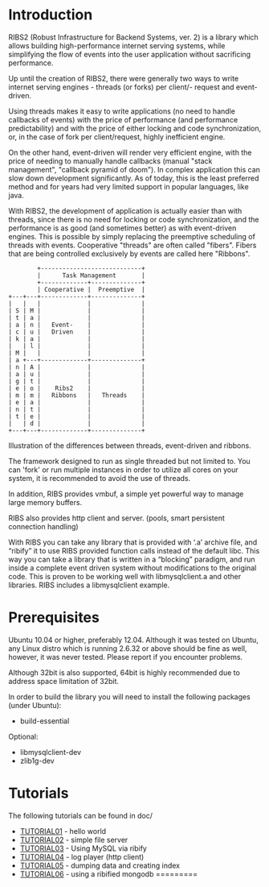 Introduction
============

RIBS2 (Robust Infrastructure for Backend Systems, ver. 2) is a 
library which allows building high-performance internet serving
systems, while simplifying the flow of events into the user
application without sacrificing performance.

Up until the creation of RIBS2, there were generally two ways to
write internet serving engines - threads (or forks) per client/-
request and event-driven.

Using threads makes it easy to write applications (no need to handle
callbacks of events) with the price of performance (and performance
predictability) and with the price of either locking and code 
synchronization, or, in the case of fork per client/request, highly
inefficient engine.

On the other hand, event-driven will render very efficient engine,
with the price of needing to manually handle callbacks (manual
"stack management", "callback pyramid of doom"). In complex
application this can slow down development significantly. As of
today, this is the least preferred method and for years had very
limited support in popular languages, like java.

With RIBS2, the development of application is actually easier than
with threads, since there is no need for locking or code
synchronization, and the performance is as good (and sometimes
better) as with event-driven engines. This is possible by simply
replacing the preemptive scheduling of threads with events.
Cooperative "threads" are often called "fibers". Fibers that are
being controlled exclusively by events are called here "Ribbons".

            +----------------------------+
            |      Task Management       |
            +-------------+--------------+
            | Cooperative |  Preemptive  |
    +---+---+-------------+--------------+
    |   |   |             |              |
    | S | M |             |              |
    | t | a |             |              |
    | a | n |   Event-    |              |
    | c | u |   Driven    |              |
    | k | a |             |              |
    |   | l |             |              |
    | M |   |             |              |
    | a +---+-------------+--------------+
    | n | A |             |              |
    | a | u |             |              |
    | g | t |             |              |
    | e | o |    Ribs2    |              |
    | m | m |   Ribbons   |   Threads    |
    | e | a |             |              |
    | n | t |             |              |
    | t | e |             |              |
    |   | d |             |              |
    +---+---+-------------+--------------+
Illustration of the differences between
threads, event-driven and ribbons.

The framework designed to run as single threaded but not limited to.
You can 'fork' or run multiple instances in order to utilize all
cores on your system, it is recommended to avoid the use of threads.

In addition, RIBS provides vmbuf, a simple yet powerful way to manage
large memory buffers.

RIBS also provides http client and server. (pools, smart persistent
connection handling)

With RIBS you can take any library that is provided with ‘.a’ archive
file, and “ribify” it to use RIBS provided function calls instead of
the default libc. This way you can take a library that is written in
a “blocking” paradigm, and run inside a complete event driven system
without modifications to the original code. This is proven to be
working well with libmysqlclient.a and other libraries. RIBS includes
a libmysqlclient example.

Prerequisites
=============
Ubuntu 10.04 or higher, preferably 12.04. Although it was tested on
Ubuntu, any Linux distro which is running 2.6.32 or above should be
fine as well, however, it was never tested. Please report if you
encounter problems.

Although 32bit is also supported, 64bit is highly recommended due to
address space limitation of 32bit.

In order to build the library you will need to install the following
packages (under Ubuntu):
* build-essential

Optional:
* libmysqlclient-dev
* zlib1g-dev

Tutorials
=========
The following tutorials can be found in doc/
* [TUTORIAL01](./docs/TUTORIAL01) - hello world
* [TUTORIAL02](./docs/TUTORIAL02) - simple file server
* [TUTORIAL03](./docs/TUTORIAL03) - Using MySQL via ribify
* [TUTORIAL04](./docs/TUTORIAL04) - log player (http client)
* [TUTORIAL05](./docs/TUTORIAL05) - dumping data and creating index
* [TUTORIAL06](./docs/TUTORIAL06) - using a ribified mongodb
=========
